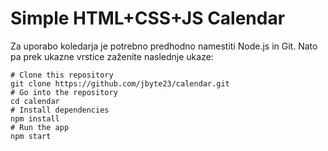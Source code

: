 # Simple HTML+CSS+JS Calendar

Za uporabo koledarja je potrebno predhodno namestiti Node.js in Git. Nato pa prek ukazne vrstice zaženite naslednje ukaze:
<pre><code># Clone this repository
git clone https://github.com/jbyte23/calendar.git
# Go into the repository
cd calendar
# Install dependencies
npm install
# Run the app
npm start</code></pre>

